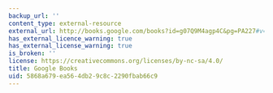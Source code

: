 ```yaml
---
backup_url: ''
content_type: external-resource
external_url: http://books.google.com/books?id=g07Q9M4agp4C&pg=PA227#v=onepage
has_external_licence_warning: true
has_external_license_warning: true
is_broken: ''
license: https://creativecommons.org/licenses/by-nc-sa/4.0/
title: Google Books
uid: 5868a679-ea56-4db2-9c8c-2290fbab66c9
---
```

